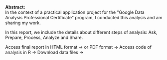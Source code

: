 **Abstract:**\
In the context of a practical application project for the "Google Data Analysis Professional Certificate" program, I conducted this analysis and am sharing my work.

In this report, we include the details about different steps of analysis: Ask, Prepare, Process, Analyze and Share.

Access final report in HTML format -> or PDF format ->
Access code of analysis in R ->
Download data files -> 
